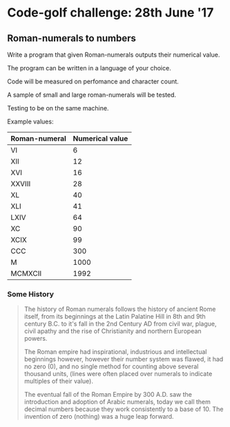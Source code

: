 # Code-golf challenge: 28th June '17 

## Roman-numerals to numbers

Write a program that given Roman-numerals outputs their numerical value.

The program can be written in a language of your choice.

Code will be measured on perfomance and character count. 

A sample of small and large roman-numerals will be tested.

Testing to be on the same machine.

Example values:

Roman-numeral | Numerical value
--- | ---
VI | 6
XII | 12
XVI | 16
XXVIII | 28
XL | 40
XLI | 41
LXIV | 64
XC | 90
XCIX | 99
CCC | 300
M | 1000
MCMXCII | 1992  
  

### Some History 

>The history of Roman numerals follows the history of ancient Rome itself,
>from its beginnings at the Latin Palatine Hill in 8th and 9th century B.C.
>to it's fall in the 2nd Century AD from civil war, plague, civil apathy and the rise of Christianity and northern European powers.
>
>The Roman empire had inspirational, industrious and intellectual beginnings however,
>however their number system was flawed, it had no zero (0), and no single method for counting above several thousand units, (lines were often placed over numerals to indicate multiples of their value). 
>
>The eventual fall of the Roman Empire by 300 A.D. saw the introduction and adoption of Arabic numerals, today we call them decimal numbers because they work consistently to a base of 10. The invention of zero (nothing) was a huge leap forward.
